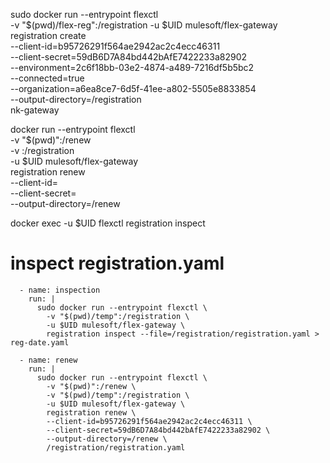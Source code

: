 sudo docker run --entrypoint flexctl \
 -v "$(pwd)/flex-reg":/registration -u $UID mulesoft/flex-gateway \
 registration create \
 --client-id=b95726291f564ae2942ac2c4ecc46311 \
 --client-secret=59dB6D7A84bd442bAfE7422233a82902 \
 --environment=2c6f18bb-03e2-4874-a489-7216df5b5bc2 \
 --connected=true \
 --organization=a6ea8ce7-6d5f-41ee-a802-5505e8833854 \
 --output-directory=/registration \
 nk-gateway

docker run --entrypoint flexctl \
-v "$(pwd)":/renew \
-v <path-to-registration-directory>:/registration \
-u $UID mulesoft/flex-gateway \
registration renew \
--client-id=<your-client-id> \
--client-secret=<your-client-secret> \
--output-directory=/renew \
<path-to-registration-file-in-container>

docker exec -u $UID <container-name-or-id> flexctl registration inspect

# inspect registration.yaml
      - name: inspection
        run: |
          sudo docker run --entrypoint flexctl \
            -v "$(pwd)/temp":/registration \
            -u $UID mulesoft/flex-gateway \
            registration inspect --file=/registration/registration.yaml > reg-date.yaml

      - name: renew
        run: |
          sudo docker run --entrypoint flexctl \
            -v "$(pwd)":/renew \
            -v "$(pwd)/temp":/registration \
            -u $UID mulesoft/flex-gateway \
            registration renew \
            --client-id=b95726291f564ae2942ac2c4ecc46311 \
            --client-secret=59dB6D7A84bd442bAfE7422233a82902 \
            --output-directory=/renew \
            /registration/registration.yaml